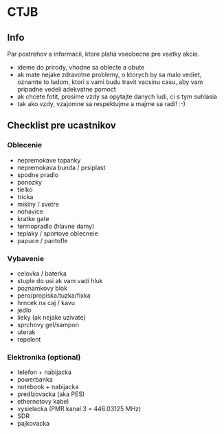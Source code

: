 # CTJB

## Info

Par postrehov a informacii, ktore platia vseobecne pre vsetky akcie.

* ideme do prirody, vhodne sa oblecte a obute
* ak mate nejake zdravotne problemy, o ktorych by sa malo vediet, oznamte to ludom, ktori s vami budu travit vacsinu casu, aby vam pripadne vedeli adekvatne pomoct
* ak chcete fotit, prosime vzdy sa opytajte danych ludi, ci s tym suhlasia
* tak ako vzdy, vzajomne sa respektujme a majme sa radi! :-)

## Checklist pre ucastnikov

### Oblecenie

* nepremokave topanky
* nepremokava bunda / prsiplast
* spodne pradlo
* ponozky
* tielko
* tricka
* mikiny / svetre
* nohavice
* kratke gate
* termopradlo (hlavne damy)
* teplaky / sportove oblecneie
* papuce / pantofle

### Vybavenie

* celovka / baterka
* stuple do usi ak vam vadi hluk
* poznamkovy blok
* pero/propiska/tuzka/fixka
* hrncek na caj / kavu
* jedlo
* lieky (ak nejake uzivate)
* sprchovy gel/sampon
* uterak
* repelent

### Elektronika (optional)

* telefon + nabijacka
* powerbanka
* notebook + nabijacka
* predlzovacka (aka PES)
* ethernetovy kabel
* vysielacka (PMR kanal 3 = 446.03125 MHz)
* SDR
* pajkovacka
